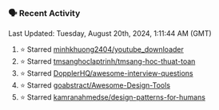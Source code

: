 ### 🗣 Recent Activity

<!--RECENT_ACTIVITY:last_update-->
Last Updated: Tuesday, August 20th, 2024, 1:11:44 AM (GMT)
<!--RECENT_ACTIVITY:last_update_end-->
<!--RECENT_ACTIVITY:start-->
1. ⭐ Starred [minhkhuong2404/youtube_downloader](https://github.com/minhkhuong2404/youtube_downloader)<br>
2. ⭐ Starred [tmsanghoclaptrinh/tmsang-hoc-thuat-toan](https://github.com/tmsanghoclaptrinh/tmsang-hoc-thuat-toan)<br>
3. ⭐ Starred [DopplerHQ/awesome-interview-questions](https://github.com/DopplerHQ/awesome-interview-questions)<br>
4. ⭐ Starred [goabstract/Awesome-Design-Tools](https://github.com/goabstract/Awesome-Design-Tools)<br>
5. ⭐ Starred [kamranahmedse/design-patterns-for-humans](https://github.com/kamranahmedse/design-patterns-for-humans)<br>
<!--RECENT_ACTIVITY:end-->
